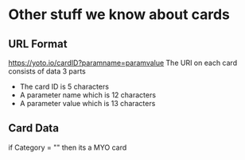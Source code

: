# Other stuff we know about cards

## URL Format

https://yoto.io/cardID?paramname=paramvalue
The URI on each card consists of data 3 parts
- The card ID is 5 characters
- A parameter name which is 12 characters
- A parameter value which is 13 characters


## Card Data

if Category = "" then its a MYO card
